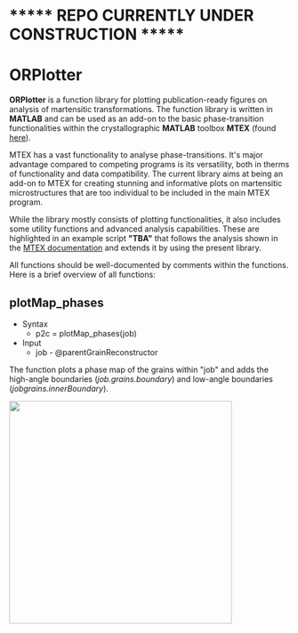 # ***** REPO CURRENTLY UNDER CONSTRUCTION *****

# ORPlotter
**ORPlotter** is a function library for plotting publication-ready figures on analysis of martensitic transformations. The function library is written in **MATLAB** and can be used as an add-on to the basic phase-transition functionalities within the crystallographic **MATLAB** toolbox **MTEX** (found [here](https://mtex-toolbox.github.io/MaParentGrainReconstruction.html)).

MTEX has a vast functionality to analyse phase-transitions. It's major advantage compared to competing programs is its versatility, both in therms of functionality and data compatibility. The current library aims at being an add-on to MTEX for creating stunning and informative plots on martensitic microstructures that are too individual to be included in the main MTEX program. 

While the library mostly consists of plotting functionalities, it also includes some utility functions and advanced analysis capabilities. These are highlighted in an example script **"TBA"** that follows the analysis shown in the [MTEX documentation](https://mtex-toolbox.github.io/MaParentGrainReconstruction.html) and extends it by using the present library.

All functions should be well-documented by comments within the functions. Here is a brief overview of all functions:

## plotMap_phases
- Syntax
  -  p2c = plotMap_phases(job)
- Input
  - job  - @parentGrainReconstructor

The function plots a phase map of the grains within "job" and adds the high-angle boundaries (*job.grains.boundary*) and low-angle boundaries (*jobgrains.innerBoundary*).

<img src="./doc/images/plotMap_phases" width="400">
